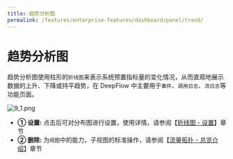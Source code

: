 ```yaml
---
title: 趋势分析图
permalink: /features/enterprise-features/dashboard/panel/trend/
---
```

# 趋势分析图

趋势分析图使用柱形的`折线图`来表示系统预置指标量的变化情况，从而直观地展示数据的上升、下降或持平趋势，在 DeepFlow 中主要用于`事件`、`调用日志`、`流日志`等功能页面。

![9_1.png](https://yunshan-guangzhou.oss-cn-beijing.aliyuncs.com/pub/pic/20230920650a55f80ac98.png)

- **① 设置:** 点击后可对分布图进行设置，使用详情，请参阅【[折线图 - 设置](./line/)】章节
- **② 删除:** 为`视图`中的能力，子视图的标准操作，请参阅【[流量拓扑 - 总览介绍](./topology/)】章节
